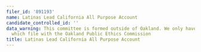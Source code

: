 ```yaml
---
filer_id: '891193'
name: Latinas Lead California All Purpose Account
candidate_controlled_id: ''
data_warning: This committee is formed outside of Oakland. We only have data on committees
  which file with the Oakland Public Ethics Commission
title: Latinas Lead California All Purpose Account
---
```

